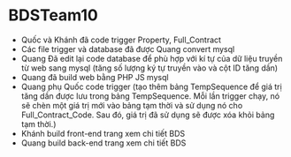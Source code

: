 # BDSTeam10
- Quốc và Khánh đã code trigger Property, Full_Contract
- Các file trigger và database đã được Quang convert mysql
- Quang Đã edit lại code database để phù hợp với kí tự của dữ liệu truyền từ web sang mysql (tăng số lượng ký tự truyền vào và cột ID tăng dần)
- Quang đã build web bằng PHP JS mysql
- Quang phụ Quốc code trigger (tạo thêm bảng TempSequence để giá trị tăng dần được lưu trong bảng TempSequence. Mỗi lần trigger chạy, nó sẽ chèn một giá trị mới vào bảng tạm thời và sử dụng nó cho Full_Contract_Code. Sau đó, giá trị đã sử dụng sẽ được xóa khỏi bảng tạm thời.)
- Khánh build front-end trang xem chi tiết BDS
- Quang build back-end trang xem chi tiết BDS
